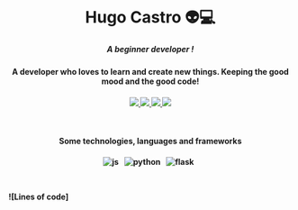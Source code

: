 <h1 align="center">Hugo Castro 👽💻</h1>

<h5 align="center">A beginner developer !</h5>
<h4 align="center">A developer who loves to learn and create new things. Keeping the good mood and the good code!<h4/>

<p align="center">
		<a href="https://stackoverflow.com/users/11444549/hugo">
		<img src="https://img.shields.io/badge/-Stackoverflow-4CA143?style=for-the-badge&logo=Stackoverflow&logoColor=white" />
	</a>
		<a href="https://api.whatsapp.com/send?phone=5532988940411text=Oii, vim pelo github!">
		<img src="https://img.shields.io/badge/WHATSAPP-%2325D366.svg?&style=for-the-badge&logo=whatsapp&logoColor=white" />
	</a>
		<a href="mailto:hugocastrohc@outlook.com">
		<img src="https://img.shields.io/badge/protonmail-%238B89CC.svg?&style=for-the-badge&logo=protonmail&logoColor=white" />
	<a href="https://open.spotify.com/user/22uat6ppbmvcvyia5me7tdmci">
		<img src="https://img.shields.io/badge/spotify-%231ED760.svg?&style=for-the-badge&logo=spotify&logoColor=white" />
	</a>
</p>

<br>

<h4 align="center">Some technologies, languages and frameworks<h4/>
	
<p align="center">
	<img src="https://img.shields.io/badge/javascript%20-%23323330.svg?&style=for-the-badge&logo=javascript&logoColor=%23F7DF1E" alt="js" />&nbsp;&nbsp;
	<img src="https://img.shields.io/badge/python%20-%2314354C.svg?&style=for-the-badge&logo=python&logoColor=white" alt="python" />&nbsp;&nbsp;	
	<img src="https://img.shields.io/badge/flask%20-%23000.svg?&style=for-the-badge&logo=flask&logoColor=white" alt="flask" />&nbsp;&nbsp;
	
</p>

<br>

<!--START_SECTION:waka-->
![Lines of code]



<!--END_SECTION:waka-->
